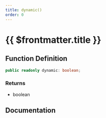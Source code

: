 ```yaml
---
title: dynamic()
order: 0
---
```


# {{ $frontmatter.title }}

## Function Definition

```ts
public readonly dynamic: boolean;
```

### Returns

* boolean

## Documentation

<!--@include: ./parts/dynamic.md-->
